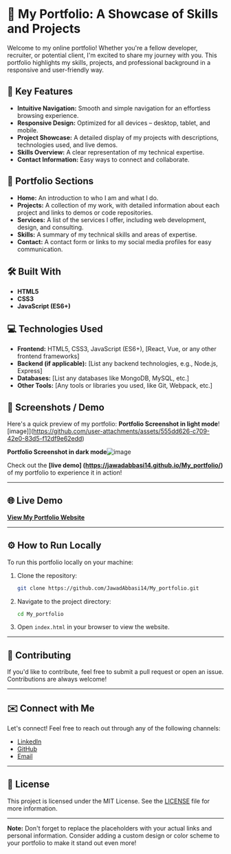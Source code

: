



# 🚀 **My Portfolio: A Showcase of Skills and Projects**

Welcome to my online portfolio! Whether you're a fellow developer, recruiter, or potential client, I'm excited to share my journey with you. This portfolio highlights my skills, projects, and professional background in a responsive and user-friendly way.

## 🌟 **Key Features**

- **Intuitive Navigation:** Smooth and simple navigation for an effortless browsing experience.
- **Responsive Design:** Optimized for all devices – desktop, tablet, and mobile.
- **Project Showcase:** A detailed display of my projects with descriptions, technologies used, and live demos.
- **Skills Overview:** A clear representation of my technical expertise.
- **Contact Information:** Easy ways to connect and collaborate.

## 📑 **Portfolio Sections**

- **Home:** An introduction to who I am and what I do.
- **Projects:** A collection of my work, with detailed information about each project and links to demos or code repositories.
- **Services:** A list of the services I offer, including web development, design, and consulting.
- **Skills:** A summary of my technical skills and areas of expertise.
- **Contact:** A contact form or links to my social media profiles for easy communication.

## 🛠️ **Built With**

- **HTML5** 
- **CSS3**
- **JavaScript (ES6+)**

## 💻 **Technologies Used**

- **Frontend:** HTML5, CSS3, JavaScript (ES6+), [React, Vue, or any other frontend frameworks]
- **Backend (if applicable):** [List any backend technologies, e.g., Node.js, Express]
- **Databases:** [List any databases like MongoDB, MySQL, etc.]
- **Other Tools:** [Any tools or libraries you used, like Git, Webpack, etc.]

## 📸 **Screenshots / Demo**


Here's a quick preview of my portfolio:
**Portfolio Screenshot in light mode**![image]](https://github.com/user-attachments/assets/555dd626-c709-42e0-83d5-f12df9e62edd)

**Portfolio Screenshot in dark mode**![image](https://github.com/user-attachments/assets/8fc674f4-719c-4529-a249-04c966558c57)




Check out the **[live demo] (https://jawadabbasi14.github.io/My_portfolio/)** of my portfolio to experience it in action!

---

## 🌐 **Live Demo**

**[View My Portfolio Website](https://jawadabbasi14.github.io/My_portfolio/)**


---

## ⚙️ **How to Run Locally**

To run this portfolio locally on your machine:

1. Clone the repository:
    ```bash
    git clone https://github.com/JawadAbbasi14/My_portfolio.git
    ```

2. Navigate to the project directory:
    ```bash
    cd My_portfolio
    ```

3. Open `index.html` in your browser to view the website.

---

## 🤝 **Contributing**

If you'd like to contribute, feel free to submit a pull request or open an issue. Contributions are always welcome!

---

## ✉️ **Connect with Me**

Let's connect! Feel free to reach out through any of the following channels:

- [LinkedIn](your-linkedin-profile)
- [GitHub](https://github.com/JawadAbbasi14)
- [Email](jawadabbasi1107@gmail.com)

---

## 📜 **License**

This project is licensed under the MIT License. See the [LICENSE](LICENSE) file for more information.

---

**Note:** Don't forget to replace the placeholders with your actual links and personal information. Consider adding a custom design or color scheme to your portfolio to make it stand out even more!

